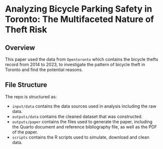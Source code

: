 # Analyzing Bicycle Parking Safety in Toronto: The Multifaceted Nature of Theft Risk

## Overview

This paper used the data from `Opentoronto` which contains the bicycle thefts record from 2014 to 2023, to investigate the pattern of bicycle theft in Toronto and find the potential reasons. 

## File Structure

The repo is structured as:

-   `input/data` contains the data sources used in analysis including the raw data.
-   `outputs/data` contains the cleaned dataset that was constructed.
-   `outputs/paper` contains the files used to generate the paper, including the Quarto document and reference bibliography file, as well as the PDF of the paper. 
-   `scripts` contains the R scripts used to simulate, download and clean data.